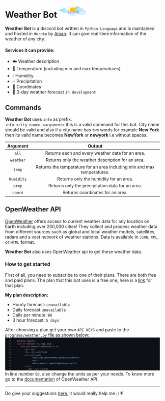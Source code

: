 # Weather Bot <img src="images/weather.png" alt="an image showing clouds" width=90px>  
**Weather Bot** is a discord bot written in `Python Language` and is maintained and hosted in `Heroku` by <a href="https://www.instagram.com/iam__amansingh/">Aman</a>. It can give real-time information of the weather of any city. 

#### Services it can provide:
- ☁️ Weather description
- 🌡️ Temperature (including min and max temperatures)
- 💧 Humidity
- 💦 Precipitation
- 📌 Coordinates
- 📝 3-day weather forecast `in development`

## Commands
**Weather Bot** uses `info` as prefix.<br>
`info <city name> <argument>` this is a valid command for this bot. City name should be valid and also if a city name has `two` words for example __New York__ then its valid name becomes __NewYork__ or __newyork__ i.e without spaces.

|    Argument |                      Output                                                |
|:------------:|:-------------------------------------------------------------------------:|
|    `all`     | Returns each and every weather data for an area.                          |
|    `weather` | Returns only the weather description for an area.                         |
|    `temp`    | Returns the temperature for an area including min and max temperatures.    |
|    `humidity`| Returns only the humidity for an area.                                    |
|    `prep`    | Returns only the precipitation data for an area.                          |
|    `coord`   | Returns coordinates for an area.                                          |

## OpenWeather API
<a href="https://openweathermap.org/api">OpenWeather</a> offers access to current weather data for any location on Earth including over 200,000 cities! They collect and process weather data from different sources such as global and local weather models, satellites, radars and a vast network of weather stations. Data is available in `JSON`, `XML`, or `HTML` format.

**Weather Bot** also uses OpenWeather api to get these weather data.  

### How to get started
First of all, you need to subscribe to one of their plans. There are both free and paid plans. The plan that this bot uses is a free one, here is a <a href="https://openweathermap.org/price">link</a> for that plan.

**My plan description:**
- Hourly forecast: `unavailable` 
- Daily forecast:`unavailable`
- Calls per minute: `60`
- 3 hour forecast: `5 days`

After choosing a plan get your own `API KEYS` and paste to the `programs/weather.py` file as shown below: <br>
<img src="images/api_keys.png" alt="an image showing where to paste API KEYS"> <br>
In line number `50`, also change the units as per your needs.
To know more go to the <a href="https://openweathermap.org/current">documentation</a> of OpenWeather API.
<hr>
Do give your suggestions <a href="mailto:haaamansingh007@gmail.com">here</a>, it would really help me :) 💗
